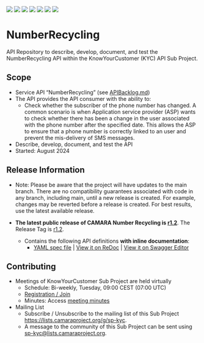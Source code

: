 <a href="https://github.com/camaraproject/NumberRecycling/commits/" title="Last Commit"><img src="https://img.shields.io/github/last-commit/camaraproject/NumberRecycling?style=plastic"></a>
<a href="https://github.com/camaraproject/NumberRecycling/issues" title="Open Issues"><img src="https://img.shields.io/github/issues/camaraproject/NumberRecycling?style=plastic"></a>
<a href="https://github.com/camaraproject/NumberRecycling/pulls" title="Open Pull Requests"><img src="https://img.shields.io/github/issues-pr/camaraproject/NumberRecycling?style=plastic"></a>
<a href="https://github.com/camaraproject/NumberRecycling/graphs/contributors" title="Contributors"><img src="https://img.shields.io/github/contributors/camaraproject/NumberRecycling?style=plastic"></a>
<a href="https://github.com/camaraproject/NumberRecycling" title="Repo Size"><img src="https://img.shields.io/github/repo-size/camaraproject/NumberRecycling?style=plastic"></a>
<a href="https://github.com/camaraproject/NumberRecycling/blob/main/LICENSE" title="License"><img src="https://img.shields.io/badge/License-Apache%202.0-green.svg?style=plastic"></a>
<a href="https://github.com/camaraproject/NumberRecycling/releases/latest" title="Latest Release"><img src="https://img.shields.io/github/release/camaraproject/NumberRecycling?style=plastic"></a>

# NumberRecycling
API Repository to describe, develop, document, and test the NumberRecycling API within the KnowYourCustomer (KYC) API Sub Project.

## Scope

* Service API “NumberRecycling” (see [APIBacklog.md](https://github.com/camaraproject/APIBacklog/blob/main/documentation/APIbacklog.md))
* The API provides the API consumer with the ability to:  
  * Check whether the subscriber of the phone number has changed. A common scenario is when Application service provider (ASP) wants to check whether there has been a change in the user associated with the phone number after the specified date. This allows the ASP to ensure that a phone number is correctly linked to an user and prevent the mis-delivery of SMS messages.
* Describe, develop, document, and test the API
* Started: August 2024

## Release Information

* Note: Please be aware that the project will have updates to the main branch. There are no compatibility guarantees associated with code in any branch, including main, until a new release is created. For example, changes may be reverted before a release is created. For best results, use the latest available release.

* **The latest public release of CAMARA Number Recycling is [r1.2](https://github.com/camaraproject/NumberRecycling/releases/tag/r1.2)**. The Release Tag is [r1.2](https://github.com/camaraproject/NumberRecycling/releases/tag/r1.2).
  - Contains the following API definitions **with inline documentation**:
    - [YAML spec file](https://github.com/camaraproject/NumberRecycling/blob/r1.2/code/API_definitions/number-recycling.yaml) | [View it on ReDoc](https://redocly.github.io/redoc/?url=https://raw.githubusercontent.com/camaraproject/NumberRecycling/r1.2/code/API_definitions/number-recycling.yaml&nocors) | [View it on Swagger Editor](https://editor.swagger.io/?url=https://raw.githubusercontent.com/camaraproject/NumberRecycling/r1.2/code/API_definitions/number-recycling.yaml&nocors)

## Contributing
* Meetings of KnowYourCustomer Sub Project are held virtually 
    * Schedule: Bi-weekly, Tuesday, 09:00 CEST (07:00 UTC)
    * [Registration / Join](https://zoom-lfx.platform.linuxfoundation.org/meeting/96235150735?password=7e3fea67-a76e-4941-8a70-392cf5545917)
    * Minutes: Access [meeting minutes](https://github.com/camaraproject/KnowYourCustomer/tree/main/documentation/MeetingMinutes)
* Mailing List
    * Subscribe / Unsubscribe to the mailing list of this Sub Project <https://lists.camaraproject.org/g/sp-kyc>.
    * A message to the community of this Sub Project can be sent using <sp-kyc@lists.camaraproject.org>.
